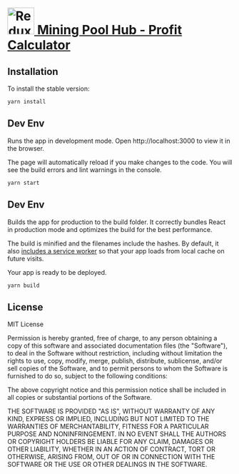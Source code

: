 # <a href='https://miningpoolhub.com'><img src='https://img14.androidappsapk.co/300/4/f/d/com.ionicframework.miningpoolhub873214.png' height='60' alt='Redux Logo' aria-label='Redux.js.org' /> Mining Pool Hub - Profit Calculator</a>


## Installation

To install the stable version:

```
yarn install
```

## Dev Env

Runs the app in development mode.
Open http://localhost:3000 to view it in the browser.

The page will automatically reload if you make changes to the code.
You will see the build errors and lint warnings in the console.



```
yarn start
```

## Dev Env

Builds the app for production to the build folder.
It correctly bundles React in production mode and optimizes the build for the best performance.

The build is minified and the filenames include the hashes.
By default, it also [includes a service worker](https://github.com/facebook/create-react-app/blob/master/packages/react-scripts/template/README.md#making-a-progressive-web-app) so that your app loads from local cache on future visits.

Your app is ready to be deployed.



```
yarn build
```

## License

MIT License

Permission is hereby granted, free of charge, to any person obtaining a copy
of this software and associated documentation files (the "Software"), to deal
in the Software without restriction, including without limitation the rights
to use, copy, modify, merge, publish, distribute, sublicense, and/or sell
copies of the Software, and to permit persons to whom the Software is
furnished to do so, subject to the following conditions:

The above copyright notice and this permission notice shall be included in all
copies or substantial portions of the Software.

THE SOFTWARE IS PROVIDED "AS IS", WITHOUT WARRANTY OF ANY KIND, EXPRESS OR
IMPLIED, INCLUDING BUT NOT LIMITED TO THE WARRANTIES OF MERCHANTABILITY,
FITNESS FOR A PARTICULAR PURPOSE AND NONINFRINGEMENT. IN NO EVENT SHALL THE
AUTHORS OR COPYRIGHT HOLDERS BE LIABLE FOR ANY CLAIM, DAMAGES OR OTHER
LIABILITY, WHETHER IN AN ACTION OF CONTRACT, TORT OR OTHERWISE, ARISING FROM,
OUT OF OR IN CONNECTION WITH THE SOFTWARE OR THE USE OR OTHER DEALINGS IN THE
SOFTWARE.